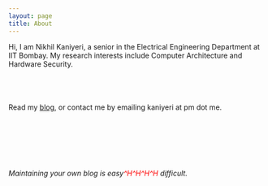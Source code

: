 ```yaml
---
layout: page
title: About
---
```





Hi, I am Nikhil Kaniyeri, a senior in the Electrical Engineering Department at IIT Bombay. My research interests include Computer Architecture and Hardware Security.
<br><br><br><br><br>
Read my <a href="archive.md">blog</a>, or contact me by emailing kaniyeri at pm dot me.




<br><br><br><br><br>



<i>Maintaining your own blog is easy<span style="color: red;">^H^H^H^H</span> difficult.</i>

